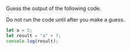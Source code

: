 Guess the output of the following code.

Do not run the code until after you make a guess.

```js
let a = 5;
let result = "a" + 7;
console.log(result);
```
